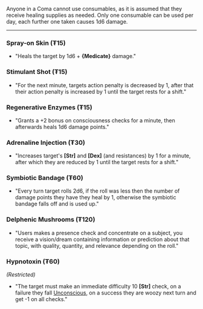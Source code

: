 Anyone in a Coma cannot use consumables, as it is assumed that they receive healing supplies as needed. Only one consumable can be used per day, each further one taken causes 1d6 damage.

---
### Spray-on Skin (₮15) 
- "Heals the target by 1d6 + **{Medicate}** damage."
### Stimulant Shot (₮15)
- "For the next minute, targets action penalty is decreased by 1, after that their action penalty is increased by 1 until the target rests for a shift."
### Regenerative Enzymes  (₮15)
- "Grants a +2 bonus on consciousness checks for a minute, then afterwards heals 1d6 damage points."
### Adrenaline Injection (₮30)
- "Increases target's **\[Str\]** and **\[Dex\]** (and resistances) by 1 for a minute, after which they are reduced by 1 until the target rests for a shift."
### Symbiotic Bandage (₮60)
- "Every turn target rolls 2d6, if the roll was less then the number of damage points they have they heal by 1, otherwise the symbiotic bandage falls off and is used up."
### Delphenic Mushrooms  (₮120)
- "Users makes a presence check and concentrate on a subject, you receive a vision/dream containing information or prediction about that topic, with quality, quantity, and relevance depending on the roll."
### Hypnotoxin (₮60)
*(Restricted)*
- "The target must make an immediate difficulty 10 **\[Str\]** check, on a failure they fall [Unconscious](Rules/Combat.md#Unconscious), on a success they are woozy next turn and get -1 on all checks."
